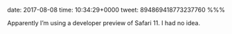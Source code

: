date: 2017-08-08
time: 10:34:29+0000
tweet: 894869418773237760
%%%

Apparently I’m using a developer preview of Safari 11. I had no idea.
